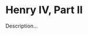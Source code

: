 <!-- ======================================================================
--- Search engine
title:          Henry IV, Part II
keywords:       Henry IV Part II, Shakespeare, history
description:    Henry IV, Part II by William Shakespeare.
--- Menu system
order:          20
text:           Henry IV, Part II
hidden:         false
umbel:          false
--- Page properties
id:             
document:       
layout:         layout-2-left
$-left:         play-list
======================================================================= -->

# Henry IV, Part II

Description...

